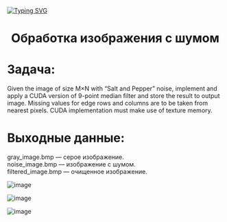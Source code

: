 [![Typing SVG](https://readme-typing-svg.herokuapp.com?color=%2336BCF7&lines=Лабораторная+работа+№3)](https://git.io/typing-svg)
<h1 align="center"> Обработка изображения с шумом </h1>

# Задача:
Given the image of size M×N with “Salt and Pepper” noise, implement and apply a CUDA version of 9-point
median filter and store the result to output image. Missing values for edge rows and columns are to be taken from
nearest pixels. CUDA implementation must make use of texture memory.

# Выходные данные:
gray_image.bmp — серое изображение. <br>
noise_image.bmp — изображение с шумом. <br>
filtered_image.bmp — очищенное изображение.

![image](https://github.com/user-attachments/assets/ddd55a63-8868-432f-9018-cf9bd6c8c8eb)

![image](https://github.com/user-attachments/assets/ed9d3aec-ef84-44eb-9ea6-2b9f0f836f0e)

![image](https://github.com/user-attachments/assets/ef994091-4164-4704-b038-043b0ad208a6)


